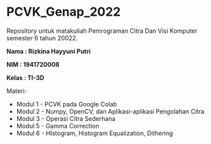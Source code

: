 # PCVK_Genap_2022

Repository untuk matakuliah Pemrograman Citra Dan Visi Komputer semester 6 tahun 20022.

**Nama  : Rizkina Hayyuni Putri**

**NIM   : 1941720008**

**Kelas : TI-3D**


Materi:

* Modul 1 - PCVK pada Google Colab
* Modul 2 - Numpy, OpenCV, dan Aplikasi-aplikasi Pengolahan Citra
* Modul 3 - Operasi Citra Sederhana
* Modul 5 - Gamma Correction
* Modul 6 - HIstogram, Histogram Equalization, Dithering 
